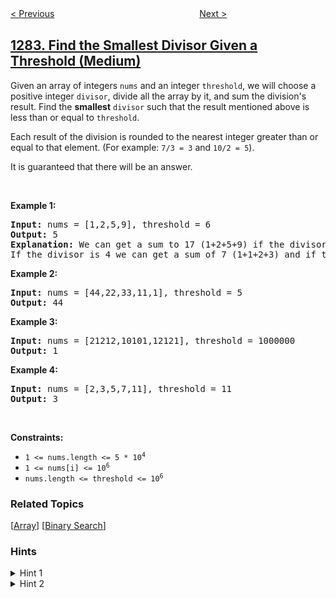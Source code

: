<!--|This file generated by command(leetcode description); DO NOT EDIT.    |-->
<!--+----------------------------------------------------------------------+-->
<!--|@author    openset <openset.wang@gmail.com>                           |-->
<!--|@link      https://github.com/openset                                 |-->
<!--|@home      https://github.com/openset/leetcode                        |-->
<!--+----------------------------------------------------------------------+-->

[< Previous](../group-the-people-given-the-group-size-they-belong-to "Group the People Given the Group Size They Belong To")
　　　　　　　　　　　　　　　　
[Next >](../minimum-number-of-flips-to-convert-binary-matrix-to-zero-matrix "Minimum Number of Flips to Convert Binary Matrix to Zero Matrix")

## [1283. Find the Smallest Divisor Given a Threshold (Medium)](https://leetcode.com/problems/find-the-smallest-divisor-given-a-threshold "使结果不超过阈值的最小除数")

<p>Given an array of integers <code>nums</code> and an integer <code>threshold</code>, we will choose a positive integer <code>divisor</code>, divide all the array by it, and sum the division&#39;s result. Find the <strong>smallest</strong> <code>divisor</code> such that the result mentioned above is less than or equal to <code>threshold</code>.</p>

<p>Each result of the division is rounded to the nearest integer greater than or equal to that element. (For example: <code>7/3 = 3</code> and <code>10/2 = 5</code>).</p>

<p>It is guaranteed that there will be an answer.</p>

<p>&nbsp;</p>
<p><strong>Example 1:</strong></p>

<pre>
<strong>Input:</strong> nums = [1,2,5,9], threshold = 6
<strong>Output:</strong> 5
<strong>Explanation:</strong> We can get a sum to 17 (1+2+5+9) if the divisor is 1. 
If the divisor is 4 we can get a sum of 7 (1+1+2+3) and if the divisor is 5 the sum will be 5 (1+1+1+2). 
</pre>

<p><strong>Example 2:</strong></p>

<pre>
<strong>Input:</strong> nums = [44,22,33,11,1], threshold = 5
<strong>Output:</strong> 44
</pre>

<p><strong>Example 3:</strong></p>

<pre>
<strong>Input:</strong> nums = [21212,10101,12121], threshold = 1000000
<strong>Output:</strong> 1
</pre>

<p><strong>Example 4:</strong></p>

<pre>
<strong>Input:</strong> nums = [2,3,5,7,11], threshold = 11
<strong>Output:</strong> 3
</pre>

<p>&nbsp;</p>
<p><strong>Constraints:</strong></p>

<ul>
	<li><code>1 &lt;= nums.length &lt;= 5 * 10<sup>4</sup></code></li>
	<li><code>1 &lt;= nums[i] &lt;= 10<sup>6</sup></code></li>
	<li><code>nums.length &lt;= threshold &lt;= 10<sup>6</sup></code></li>
</ul>

### Related Topics
  [[Array](../../tag/array/README.md)]
  [[Binary Search](../../tag/binary-search/README.md)]

### Hints
<details>
<summary>Hint 1</summary>
Examine every possible number for solution. Choose the largest of them.
</details>

<details>
<summary>Hint 2</summary>
Use binary search to reduce the time complexity.
</details>

